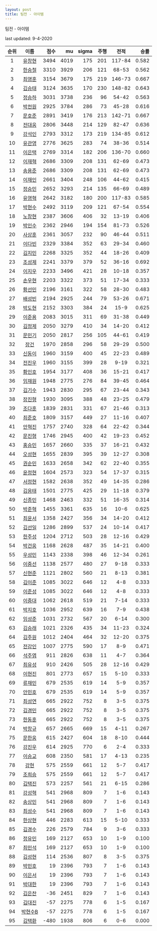 ```yaml
---
layout: post
title: 팀전 - 아이템
---
```



팀전 - 아이템


last updated: 9-4-2020

| 순위 | 이름 | 점수 | mu | sigma | 주행 | 전적 | 승률 |
|:---:|:---:|---:|---:|---:|---:|:---:|---:|
| 1 | [유창현](../yuchanghyeon) | 3494 | 4019 | 175 | 201 | 117-84 | 0.582 |
| 2 | [한승철](../hanseungcheol) | 3310 | 3929 | 206 | 121 | 68-53 | 0.562 |
| 3 | [최영훈](../choiyeonghun) | 3154 | 3679 | 175 | 219 | 146-73 | 0.667 |
| 4 | [김승태](../gimseungtae) | 3124 | 3635 | 170 | 230 | 148-82 | 0.643 |
| 5 | [정승하](../jeongseungha) | 3031 | 3738 | 236 | 96 | 54-42 | 0.563 |
| 6 | [박천원](../bakcheonwon) | 2925 | 3784 | 286 | 73 | 45-28 | 0.616 |
| 7 | [문호준](../munhojun) | 2891 | 3419 | 176 | 213 | 142-71 | 0.667 |
| 8 | [전대웅](../jeondaewoong) | 2806 | 3448 | 214 | 129 | 82-47 | 0.636 |
| 9 | [강석인](../gangseokin) | 2793 | 3312 | 173 | 219 | 134-85 | 0.612 |
| 10 | [유관영](../yugwanyeong) | 2776 | 3625 | 283 | 74 | 38-36 | 0.514 |
| 11 | [이은택](../ieuntaek) | 2769 | 3314 | 182 | 206 | 136-70 | 0.660 |
| 12 | [이재혁](../ijaehyeok) | 2686 | 3309 | 208 | 131 | 62-69 | 0.473 |
| 13 | [송용준](../songyongjun) | 2686 | 3309 | 208 | 131 | 62-69 | 0.473 |
| 14 | [이재인](../ijaein) | 2661 | 3404 | 248 | 106 | 44-62 | 0.415 |
| 15 | [정승민](../jeongseungmin) | 2652 | 3293 | 214 | 135 | 66-69 | 0.489 |
| 16 | [유영혁](../yuyeonghyeok) | 2642 | 3182 | 180 | 200 | 117-83 | 0.585 |
| 17 | [박현수](../bakhyeonsu) | 2492 | 3119 | 209 | 121 | 67-54 | 0.554 |
| 18 | [노창현](../nochanghyeon) | 2387 | 3606 | 406 | 32 | 13-19 | 0.406 |
| 19 | [박인수](../bakinsu) | 2362 | 2946 | 194 | 154 | 81-73 | 0.526 |
| 20 | [사상훈](../sasanghun) | 2361 | 3057 | 232 | 90 | 46-44 | 0.511 |
| 21 | [이다빈](../idabin) | 2329 | 3384 | 352 | 63 | 29-34 | 0.460 |
| 22 | [김지민](../gimjimin) | 2268 | 3325 | 352 | 44 | 18-26 | 0.409 |
| 23 | [조성제](../joseongje) | 2241 | 3379 | 379 | 52 | 36-16 | 0.692 |
| 24 | [이지우](../ijiu) | 2233 | 3496 | 421 | 28 | 10-18 | 0.357 |
| 25 | [손우현](../sonuhyeon) | 2203 | 3322 | 373 | 51 | 17-34 | 0.333 |
| 26 | [황선민](../hwangseongmin) | 2196 | 3161 | 322 | 58 | 28-30 | 0.483 |
| 27 | [배성빈](../baeseongbin) | 2194 | 2925 | 244 | 79 | 53-26 | 0.671 |
| 28 | [박도현](../bakdohyeon) | 2152 | 3303 | 384 | 24 | 15-9 | 0.625 |
| 29 | [이준용](../ijunyong) | 2083 | 3015 | 311 | 69 | 31-38 | 0.449 |
| 30 | [김정제](../gimjeongje) | 2050 | 3279 | 410 | 34 | 14-20 | 0.412 |
| 31 | [문민기](../munmingi) | 2050 | 2817 | 256 | 105 | 44-61 | 0.419 |
| 32 | [장건](../janggeon) | 1970 | 2858 | 296 | 58 | 29-29 | 0.500 |
| 33 | [신동이](../shindongi) | 1960 | 3159 | 400 | 45 | 22-23 | 0.489 |
| 34 | [전진우](../jeonjinwoo) | 1960 | 3155 | 399 | 28 | 9-19 | 0.321 |
| 35 | [황인호](../hwanginho) | 1954 | 3177 | 408 | 36 | 15-21 | 0.417 |
| 36 | [임재원](../imjaewon) | 1948 | 2775 | 276 | 84 | 39-45 | 0.464 |
| 37 | [김기수](../gimgisu) | 1943 | 2830 | 295 | 67 | 23-44 | 0.343 |
| 38 | [장진형](../jangjinhyeong) | 1930 | 3095 | 388 | 48 | 23-25 | 0.479 |
| 39 | [조다훈](../jodahun) | 1839 | 2831 | 331 | 67 | 21-46 | 0.313 |
| 40 | [최준호](../choijunho) | 1809 | 3157 | 449 | 27 | 11-16 | 0.407 |
| 41 | [안혁진](../anhyeokjin) | 1757 | 2740 | 328 | 64 | 22-42 | 0.344 |
| 42 | [문진형](../munjinhyeong) | 1746 | 2945 | 400 | 42 | 19-23 | 0.452 |
| 43 | [홍승민](../hongseungmin) | 1657 | 2660 | 335 | 37 | 16-21 | 0.432 |
| 44 | [오성현](../oseonghyeon) | 1655 | 2839 | 395 | 39 | 12-27 | 0.308 |
| 45 | [권순민](../gweonsoonmin) | 1633 | 2658 | 342 | 62 | 22-40 | 0.355 |
| 46 | [윤정현](../yunjeonghyeon) | 1604 | 2573 | 323 | 54 | 17-37 | 0.315 |
| 47 | [서정현](../seojeonghyeon) | 1582 | 2638 | 352 | 49 | 14-35 | 0.286 |
| 48 | [김응태](../gimeungtae) | 1501 | 2775 | 425 | 29 | 11-18 | 0.379 |
| 49 | [신종민](../shinjongmin) | 1468 | 2463 | 332 | 51 | 16-35 | 0.314 |
| 50 | [박준혁](../bakjunhyeok) | 1455 | 3361 | 635 | 16 | 10-6 | 0.625 |
| 51 | [최윤서](../choiyunseo) | 1358 | 2427 | 356 | 34 | 14-20 | 0.412 |
| 52 | [김선일](../gimseonil) | 1286 | 2899 | 537 | 24 | 10-14 | 0.417 |
| 53 | [한주성](../hanjuseong) | 1204 | 2712 | 503 | 28 | 12-16 | 0.429 |
| 54 | [박건웅](../bakgeonung) | 1168 | 2628 | 487 | 35 | 14-21 | 0.400 |
| 55 | [우성민](../useongmin) | 1143 | 2338 | 398 | 46 | 12-34 | 0.261 |
| 56 | [이중선](../ijungseon) | 1138 | 2577 | 480 | 27 | 9-18 | 0.333 |
| 57 | [신현준](../shinhyeonjun) | 1121 | 2802 | 560 | 21 | 8-13 | 0.381 |
| 58 | [김이준](../gimijun) | 1085 | 3022 | 646 | 12 | 4-8 | 0.333 |
| 59 | [이준성](../ijunseong) | 1085 | 3022 | 646 | 12 | 4-8 | 0.333 |
| 60 | [이중대](../ijungdae) | 1062 | 2618 | 519 | 21 | 7-14 | 0.333 |
| 61 | [박지호](../bakjiho) | 1036 | 2952 | 639 | 16 | 7-9 | 0.438 |
| 62 | [임성준](../imseongjun) | 1031 | 2732 | 567 | 20 | 6-14 | 0.300 |
| 63 | [김승래](../gimseungrae) | 1021 | 2326 | 435 | 34 | 11-23 | 0.324 |
| 64 | [김주원](../gimjuwon) | 1012 | 2404 | 464 | 32 | 12-20 | 0.375 |
| 65 | [전강인](../jeongangin) | 1007 | 2775 | 590 | 17 | 8-9 | 0.471 |
| 66 | [석주엽](../seokjuyeob) | 911 | 2826 | 638 | 11 | 4-7 | 0.364 |
| 67 | [최유성](../choiyuseong) | 910 | 2426 | 505 | 28 | 12-16 | 0.429 |
| 68 | [이현진](../ihyeonjin) | 801 | 2773 | 657 | 15 | 5-10 | 0.333 |
| 69 | [류재민](../ryujaemin) | 679 | 2535 | 619 | 14 | 5-9 | 0.357 |
| 70 | [안민호](../anminho) | 679 | 2535 | 619 | 14 | 5-9 | 0.357 |
| 71 | [최성연](../choiseongyeon) | 665 | 2922 | 752 | 8 | 3-5 | 0.375 |
| 72 | [김경민](../gimgyeongmin) | 665 | 2922 | 752 | 8 | 3-5 | 0.375 |
| 73 | [한동훈](../handonghun) | 665 | 2922 | 752 | 8 | 3-5 | 0.375 |
| 74 | [박창규](../bakchanggyu) | 657 | 2665 | 669 | 15 | 4-11 | 0.267 |
| 75 | [문한웅](../munhanung) | 615 | 2427 | 604 | 18 | 8-10 | 0.444 |
| 76 | [강진우](../gangjinwu) | 614 | 2925 | 770 | 6 | 2-4 | 0.333 |
| 77 | [이승교](../iseunggyo) | 608 | 2350 | 581 | 17 | 4-13 | 0.235 |
| 78 | [강현](../ganghyeon) | 575 | 2559 | 661 | 12 | 5-7 | 0.417 |
| 79 | [조희승](../joheeseung) | 575 | 2559 | 661 | 12 | 5-7 | 0.417 |
| 80 | [김택진](../gimtaekjin) | 573 | 2257 | 561 | 21 | 6-15 | 0.286 |
| 81 | [강성혁](../gangseonghyeok) | 541 | 2968 | 809 | 7 | 1-6 | 0.143 |
| 82 | [송상민](../songsangmin) | 541 | 2968 | 809 | 7 | 1-6 | 0.143 |
| 83 | [최성수](../choiseongsu) | 541 | 2968 | 809 | 7 | 1-6 | 0.143 |
| 84 | [한상현](../hansanghyeon) | 446 | 2283 | 613 | 15 | 5-10 | 0.333 |
| 85 | [김경수](../gimgyeongsu) | 226 | 2579 | 784 | 9 | 3-6 | 0.333 |
| 86 | [정유민](../jeongyumin) | 169 | 2127 | 653 | 10 | 1-9 | 0.100 |
| 87 | [최민석](../choiminseok) | 169 | 2127 | 653 | 10 | 1-9 | 0.100 |
| 88 | [김성현](../gimseonghyeon) | 114 | 2536 | 807 | 8 | 3-5 | 0.375 |
| 89 | [박민호](../bakminho) | 19 | 2396 | 793 | 7 | 1-6 | 0.143 |
| 90 | [이은서](../ieunseo) | 19 | 2396 | 793 | 7 | 1-6 | 0.143 |
| 91 | [박대한](../bakdaehan) | 19 | 2396 | 793 | 7 | 1-6 | 0.143 |
| 92 | [김은찬](../gimeunchan) | -36 | 2451 | 829 | 7 | 1-6 | 0.143 |
| 93 | [김대진](../gimdaejin) | -57 | 2275 | 778 | 6 | 1-5 | 0.167 |
| 94 | [박현수B](../bakhyeonsu-b) | -57 | 2275 | 778 | 6 | 1-5 | 0.167 |
| 95 | [김택환](../gimtaekhwan) | -480 | 1938 | 806 | 6 | 0-6 | 0.000 |
